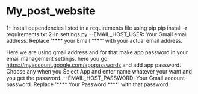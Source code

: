 # My_post_website
1- Install dependencies listed in a requirements file using pip
  pip install -r requirements.txt
2-In settings.py
 --EMAIL_HOST_USER: Your Gmail email address. Replace '**** your Email ****' with       your actual email address.
 
   Here we are using gmail address and for that make app password in your email management settings. here you go: https://myaccount.google.com/apppasswords and add app password. Choose any when you Select App and enter name whatever your want and you get the password.
   --EMAIL_HOST_PASSWORD: Your Gmail account password. Replace '**** Your Password 
   ****'   with that password.
